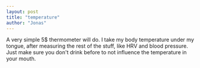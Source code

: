 ```yaml
---
layout: post
title: "temperature"
author: "Jonas"
---
```


A very simple 5$ thermometer will do. I take my body temperature under my tongue, after measuring the rest of the stuff, like HRV and blood pressure. Just make sure you don't drink before to not influence the temperature in your mouth. 


